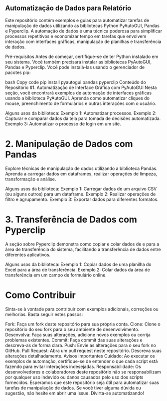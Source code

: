 ## Automatização de Dados para Relatório
Este repositório contém exemplos e guias para automatizar tarefas de manipulação de dados utilizando as bibliotecas Python PyAutoGUI, Pandas e Pyperclip. A automação de dados é uma técnica poderosa para simplificar processos repetitivos e economizar tempo em tarefas que envolvem interação com interfaces gráficas, manipulação de planilhas e transferência de dados.

Pré-requisitos
Antes de começar, certifique-se de ter Python instalado em seu sistema. Você também precisará instalar as bibliotecas PyAutoGUI, Pandas e Pyperclip. Você pode instalá-las usando o gerenciador de pacotes pip:

bash
Copy code
pip install pyautogui pandas pyperclip
Conteúdo do Repositório
#1. Automatização de Interface Gráfica com PyAutoGUI
Nesta seção, você encontrará exemplos de automação de interfaces gráficas usando a biblioteca PyAutoGUI. Aprenda como automatizar cliques do mouse, preenchimento de formulários e outras interações com o usuário.

Alguns usos da biblioteca:
Exemplo 1: Automatizar processos.
Exemplo 2: Capturar e comparar dados da tela para tomada de decisões automatizada.
Exemplo 3: Automatizar o processo de login em um site.
# 2. Manipulação de Dados com Pandas
Explore técnicas de manipulação de dados utilizando a biblioteca Pandas. Aprenda a carregar dados em dataframes, realizar operações de limpeza, transformação e análise.

Alguns usos da biblioteca:
Exemplo 1: Carregar dados de um arquivo CSV (ou alguns outros) para um dataframe.
Exemplo 2: Realizar operações de filtro e agrupamento.
Exemplo 3: Exportar dados para diferentes formatos.
# 3. Transferência de Dados com Pyperclip
A seção sobre Pyperclip demonstra como copiar e colar dados de e para a área de transferência do sistema, facilitando a transferência de dados entre diferentes aplicativos.

Alguns usos da biblioteca:
Exemplo 1: Copiar dados de uma planilha do Excel para a área de transferência.
Exemplo 2: Colar dados da área de transferência em um campo de formulário online.
# Como Contribuir
Sinta-se à vontade para contribuir com exemplos adicionais, correções ou melhorias. Basta seguir estes passos:

Fork: Faça um fork deste repositório para sua própria conta.
Clone: Clone o repositório do seu fork para o seu ambiente de desenvolvimento.
Desenvolva: Faça suas alterações, adicione novos exemplos ou corrija problemas existentes.
Commit: Faça commit das suas alterações e descreva-as de forma clara.
Push: Envie as alterações para o seu fork no GitHub.
Pull Request: Abra um pull request neste repositório. Descreva suas alterações detalhadamente.
Avisos Importantes
Cuidado: Ao executar os exemplos de automação, certifique-se de entender o que cada script está fazendo para evitar interações indesejadas.
Responsabilidade: Os desenvolvedores e colaboradores deste repositório não se responsabilizam por qualquer uso indevido ou danos causados pelo uso dos scripts fornecidos.
Esperamos que este repositório seja útil para automatizar suas tarefas de manipulação de dados. Se você tiver alguma dúvida ou sugestão, não hesite em abrir uma issue. Divirta-se automatizando!
